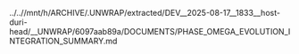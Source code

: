 ../..//mnt/h/ARCHIVE/.UNWRAP/extracted/DEV__2025-08-17__1833__host-duri-head/__UNWRAP/6097aab89a/DOCUMENTS/PHASE_OMEGA_EVOLUTION_INTEGRATION_SUMMARY.md